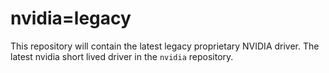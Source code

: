 # nvidia=legacy
This repository will contain the latest legacy proprietary NVIDIA driver.
The latest nvidia short lived driver  in the `nvidia` repository.
